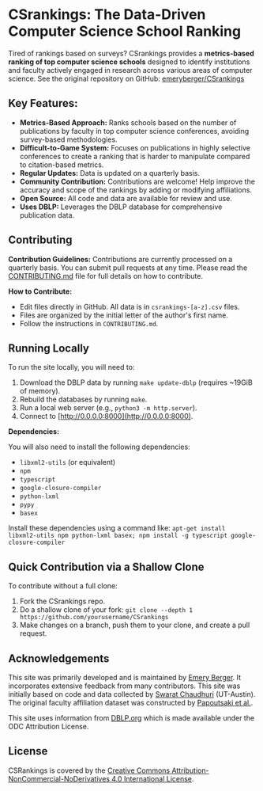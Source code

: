# CSrankings: The Data-Driven Computer Science School Ranking

Tired of rankings based on surveys? CSrankings provides a **metrics-based ranking of top computer science schools** designed to identify institutions and faculty actively engaged in research across various areas of computer science.  See the original repository on GitHub: [emeryberger/CSrankings](https://github.com/emeryberger/CSrankings)

## Key Features:

*   **Metrics-Based Approach:** Ranks schools based on the number of publications by faculty in top computer science conferences, avoiding survey-based methodologies.
*   **Difficult-to-Game System:** Focuses on publications in highly selective conferences to create a ranking that is harder to manipulate compared to citation-based metrics.
*   **Regular Updates:** Data is updated on a quarterly basis.
*   **Community Contribution:** Contributions are welcome!  Help improve the accuracy and scope of the rankings by adding or modifying affiliations.
*   **Open Source:** All code and data are available for review and use.
*   **Uses DBLP:**  Leverages the DBLP database for comprehensive publication data.

## Contributing

**Contribution Guidelines:**  Contributions are currently processed on a quarterly basis. You can submit pull requests at any time. Please read the [CONTRIBUTING.md](CONTRIBUTING.md) file for full details on how to contribute.

**How to Contribute:**

*   Edit files directly in GitHub.  All data is in `csrankings-[a-z].csv` files.
*   Files are organized by the initial letter of the author's first name.
*   Follow the instructions in `CONTRIBUTING.md`.

## Running Locally

To run the site locally, you will need to:

1.  Download the DBLP data by running ``make update-dblp`` (requires ~19GiB of memory).
2.  Rebuild the databases by running ``make``.
3.  Run a local web server (e.g., ``python3 -m http.server``).
4.  Connect to [http://0.0.0.0:8000](http://0.0.0.0:8000).

**Dependencies:**

You will also need to install the following dependencies:

*   `libxml2-utils` (or equivalent)
*   `npm`
*   `typescript`
*   `google-closure-compiler`
*   `python-lxml`
*   `pypy`
*   `basex`

Install these dependencies using a command like:
``apt-get install libxml2-utils npm python-lxml basex; npm install -g typescript google-closure-compiler``

## Quick Contribution via a Shallow Clone

To contribute without a full clone:

1.  Fork the CSrankings repo.
2.  Do a shallow clone of your fork: `git clone --depth 1 https://github.com/yourusername/CSrankings`
3.  Make changes on a branch, push them to your clone, and create a pull request.

## Acknowledgements

This site was primarily developed and is maintained by [Emery Berger](https://emeryberger.com). It incorporates extensive feedback from many contributors. This site was initially based on code and data collected by [Swarat Chaudhuri](https://www.cs.utexas.edu/~swarat/) (UT-Austin). The original faculty affiliation dataset was constructed by [Papoutsaki et al.](http://cs.brown.edu/people/alexpap/faculty_dataset.html).

This site uses information from [DBLP.org](http://dblp.org) which is made available under the ODC Attribution License.

## License

CSRankings is covered by the [Creative Commons Attribution-NonCommercial-NoDerivatives 4.0 International License](https://creativecommons.org/licenses/by-nc-nd/4.0/).